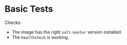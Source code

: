 # Basic Tests

Checks:

- The image has the right `salt-master` version installed.
- The `healthcheck` is working.
